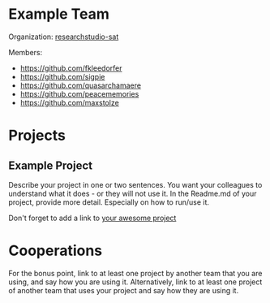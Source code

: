 # Example Team

Organization: [researchstudio-sat](https://github.com/researchstudio-sat)

Members:
* https://github.com/fkleedorfer
* https://github.com/sigpie
* https://github.com/quasarchamaere
* https://github.com/peacememories
* https://github.com/maxstolze


# Projects
## Example Project
Describe your project in one or two sentences. You want your colleagues to understand what it does - or they will not use it. In the Readme.md of your project, provide more detail. Especially on how to run/use it.

Don't forget to add a link to [your awesome project](https://github.com/your-awesome-project)

# Cooperations
For the bonus point, link to at least one project by another team that you are using, and say how you are using it. Alternatively, link to at least one project of another team that uses your project and say how they are using it.

